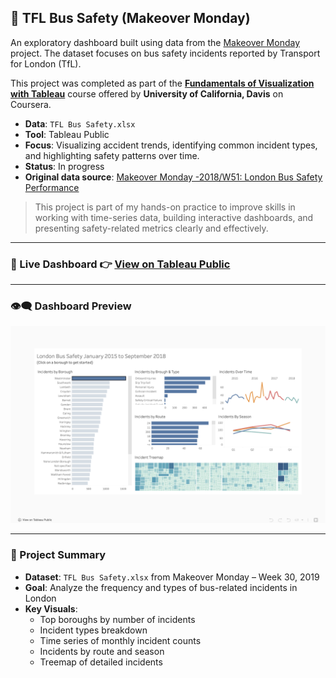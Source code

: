 ## 🚌 TFL Bus Safety (Makeover Monday)
An exploratory dashboard built using data from the [Makeover Monday](http://www.makeovermonday.co.uk/) project. The dataset focuses on bus safety incidents reported by Transport for London (TfL).

This project was completed as part of the [**Fundamentals of Visualization with Tableau**](https://www.coursera.org/learn/data-visualization-tableau) course offered by **University of California, Davis** on Coursera.

- **Data**: `TFL Bus Safety.xlsx`
- **Tool**: Tableau Public
- **Focus**: Visualizing accident trends, identifying common incident types, and highlighting safety patterns over time.
- **Status**: In progress
- **Original data source**: [Makeover Monday -2018/W51: London Bus Safety Performance](https://data.world/makeovermonday/2018w51)
> This project is part of my hands-on practice to improve skills in working with time-series data, building interactive dashboards, and presenting safety-related metrics clearly and effectively.
---

### 🔗 Live Dashboard   👉 [View on Tableau Public](https://public.tableau.com/app/profile/chih.chun.chan/viz/TFLBusSafety_17478717214220/DashboardforLondonBusSafety?publish=yes)  

---

### 👁️‍🗨️ Dashboard Preview

![Dashboard Screenshot](images/tfl_bus_safety_dashboard.png)  

---

### 🧾 Project Summary

- **Dataset**: `TFL Bus Safety.xlsx` from Makeover Monday – Week 30, 2019  
- **Goal**: Analyze the frequency and types of bus-related incidents in London  
- **Key Visuals**:
  - Top boroughs by number of incidents
  - Incident types breakdown
  - Time series of monthly incident counts
  - Incidents by route and season
  - Treemap of detailed incidents

